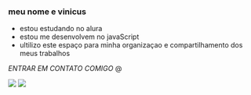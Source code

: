 ### meu nome e vinicus 

 - estou estudando no alura
 - estou me desenvolvem no javaScript
 - ultilizo este espaço para minha organizaçao e compartilhamento dos meus trabalhos

*ENTRAR EM CONTATO COMIGO*
@

<!--
**viniroc/viniroc** is a ✨ _special_ ✨ repository because its `README.md` (this file) appears on your GitHub profile.

Here are some ideas to get you started:

- 🔭 I’m currently working on ...
- 🌱 I’m currently learning ...
- 👯 I’m looking to collaborate on ...
- 🤔 I’m looking for help with ...
- 💬 Ask me about ...
- 📫 How to reach me: ...
- 😄 Pronouns: ...
- ⚡ Fun fact: ...
-->

![](https://media.tenor.com/LsYPAE9JiP8AAAAd/rolando-ronaldo.gif)
[![](https://img.shields.io/badge/Instagram-E4405F?style=for-the-badge&logo=instagram&logoColor=white)](https://www.instagram.com/viniroc_sil/)
